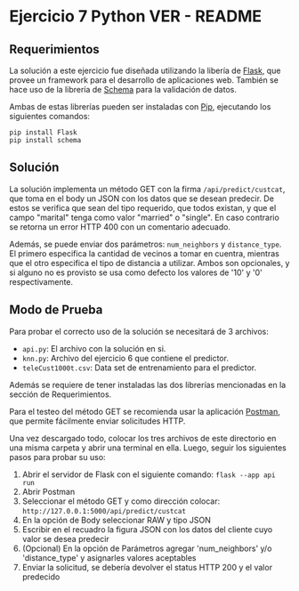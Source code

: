 # Ejercicio 7 Python VER - README

## Requerimientos
La solución a este ejercicio fue diseñada utilizando la libería de [Flask](https://flask.palletsprojects.com/en/2.2.x/), que provee un framework para el desarrollo de aplicaciones web. También se hace uso de la librería de [Schema](https://pypi.org/project/schema/) para la validación de datos.

Ambas de estas librerías pueden ser instaladas con [Pip](https://pypi.org/project/pip/), ejecutando los siguientes comandos:
```
pip install Flask
pip install schema
```

## Solución
La solución implementa un método GET con la firma `/api/predict/custcat`, que toma en el body un JSON con los datos que se desean predecir. De estos se verifica que sean del tipo requerido, que todos existan, y que el campo "marital" tenga como valor "married" o "single". En caso contrario se retorna un error HTTP 400 con un comentario adecuado.

Además, se puede enviar dos parámetros: `num_neighbors` y `distance_type`. El primero especifica la cantidad de vecinos a tomar en cuentra, mientras que el otro especifica el tipo de distancia a utilizar. Ambos son opcionales, y si alguno no es provisto se usa como defecto los valores de '10' y '0' respectivamente.

## Modo de Prueba
Para probar el correcto uso de la solución se necesitará de 3 archivos:
- `api.py`: El archivo con la solución en si.
- `knn.py`: Archivo del ejercicio 6 que contiene el predictor.
- `teleCust1000t.csv`: Data set de entrenamiento para el predictor.

Además se requiere de tener instaladas las dos librerías mencionadas en la sección de Requerimientos.

Para el testeo del método GET se recomienda usar la aplicación [Postman](https://www.postman.com/), que permite fácilmente enviar solicitudes HTTP.

Una vez descargado todo, colocar los tres archivos de este directorio en una misma carpeta y abrir una terminal en ella. Luego, seguir los siguientes pasos para probar su uso:
1. Abrir el servidor de Flask con el siguiente comando: `flask --app api run`
2. Abrir Postman
3. Seleccionar el método GET y como dirección colocar: `http://127.0.0.1:5000/api/predict/custcat`
4. En la opción de Body seleccionar RAW y tipo JSON
5. Escribir en el recuadro la figura JSON con los datos del cliente cuyo valor se desea predecir
6. (Opcional) En la opción de Parámetros agregar 'num_neighbors' y/o 'distance_type' y asignarles valores aceptables
7. Enviar la solicitud, se debería devolver el status HTTP 200 y el valor predecido

